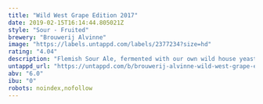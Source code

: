 ```yaml
---
title: "Wild West Grape Edition 2017"
date: 2019-02-15T16:14:44.805021Z
style: "Sour - Fruited"
brewery: "Brouwerij Alvinne"
image: "https://labels.untappd.com/labels/2377234?size=hd"
rating: "4.04"
description: "Flemish Sour Ale, fermented with our own wild house yeast strain 'Morpheus'. Barrel aged version of Omega, macerated with Grapes. "
untappd_url: "https://untappd.com/b/brouwerij-alvinne-wild-west-grape-edition-2017/2377234"
abv: "6.0"
ibu: "0"
robots: noindex,nofollow
---
```


